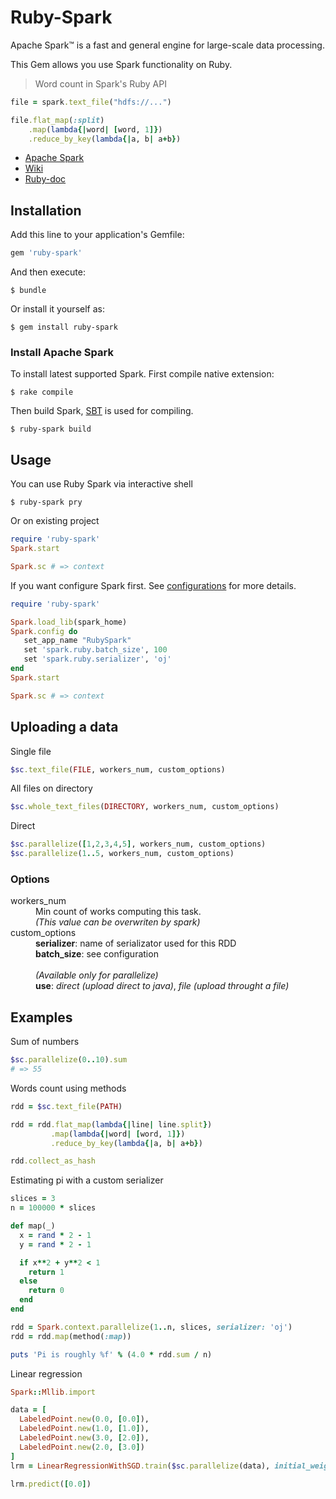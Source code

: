 # Ruby-Spark

Apache Spark™ is a fast and general engine for large-scale data processing.

This Gem allows you use Spark functionality on Ruby.

> Word count in Spark's Ruby API

```ruby
file = spark.text_file("hdfs://...")

file.flat_map(:split)
    .map(lambda{|word| [word, 1]})
    .reduce_by_key(lambda{|a, b| a+b})
```

- [Apache Spark](http://spark.apache.org)
- [Wiki](https://github.com/ondra-m/ruby-spark/wiki)
- [Ruby-doc](http://www.rubydoc.info/github/ondra-m/ruby-spark)

## Installation

Add this line to your application's Gemfile:

```ruby
gem 'ruby-spark'
```

And then execute:

```
$ bundle
```

Or install it yourself as:

```
$ gem install ruby-spark
```

### Install Apache Spark

To install latest supported Spark. First compile native extension:

```
$ rake compile
```
Then build Spark, [SBT](ext/spark/build.sbt) is used for compiling.
```
$ ruby-spark build
```

## Usage

You can use Ruby Spark via interactive shell

```
$ ruby-spark pry
```

Or on existing project

```ruby
require 'ruby-spark'
Spark.start

Spark.sc # => context
```

If you want configure Spark first. See [configurations](https://github.com/ondra-m/ruby-spark/wiki/Configuration) for more details.

```ruby
require 'ruby-spark'

Spark.load_lib(spark_home)
Spark.config do
   set_app_name "RubySpark"
   set 'spark.ruby.batch_size', 100
   set 'spark.ruby.serializer', 'oj'
end
Spark.start

Spark.sc # => context
```

## Uploading a data

Single file

```ruby
$sc.text_file(FILE, workers_num, custom_options)
```

All files on directory

```ruby
$sc.whole_text_files(DIRECTORY, workers_num, custom_options)
```

Direct

```ruby
$sc.parallelize([1,2,3,4,5], workers_num, custom_options)
$sc.parallelize(1..5, workers_num, custom_options)
```

### Options

<dl>
  <dt>workers_num</dt>
  <dd>
    Min count of works computing this task.<br>
    <i>(This value can be overwriten by spark)</i>
  </dd>

  <dt>custom_options</dt>
  <dd>
    <b>serializer</b>: name of serializator used for this RDD<br>
    <b>batch_size</b>: see configuration<br>
    <br>
    <i>(Available only for parallelize)</i><br>
    <b>use</b>: <i>direct (upload direct to java)</i>, <i>file (upload throught a file)</i>
  </dd>
</dl>


## Examples

Sum of numbers

```ruby
$sc.parallelize(0..10).sum
# => 55
```

Words count using methods

```ruby
rdd = $sc.text_file(PATH)

rdd = rdd.flat_map(lambda{|line| line.split})
         .map(lambda{|word| [word, 1]})
         .reduce_by_key(lambda{|a, b| a+b})

rdd.collect_as_hash
```

Estimating pi with a custom serializer

```ruby
slices = 3
n = 100000 * slices

def map(_)
  x = rand * 2 - 1
  y = rand * 2 - 1

  if x**2 + y**2 < 1
    return 1
  else
    return 0
  end
end

rdd = Spark.context.parallelize(1..n, slices, serializer: 'oj')
rdd = rdd.map(method(:map))

puts 'Pi is roughly %f' % (4.0 * rdd.sum / n)
```

Linear regression

```ruby
Spark::Mllib.import

data = [
  LabeledPoint.new(0.0, [0.0]),
  LabeledPoint.new(1.0, [1.0]),
  LabeledPoint.new(3.0, [2.0]),
  LabeledPoint.new(2.0, [3.0])
]
lrm = LinearRegressionWithSGD.train($sc.parallelize(data), initial_weights: [1.0])

lrm.predict([0.0])
```
